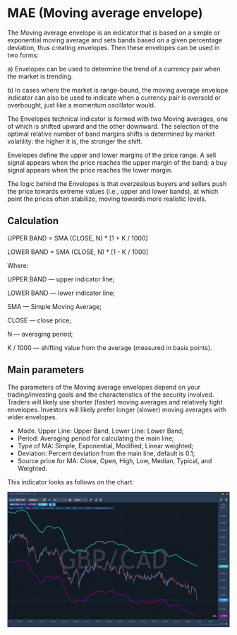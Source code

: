 # MAE \(Moving average envelope\)

The Moving average envelope is an indicator that is based on a simple or exponential moving average and sets bands based on a given percentage deviation, thus creating envelopes. Then these envelopes can be used in two forms:

a\) Envelopes can be used to determine the trend of a currency pair when the market is trending.

b\) In cases where the market is range-bound, the moving average envelope indicator can also be used to indicate when a currency pair is oversold or overbought, just like a momentum oscillator would.

The Envelopes technical indicator is formed with two Moving averages, one of which is shifted upward and the other downward. The selection of the optimal relative number of band margins shifts is determined by market volatility: the higher it is, the stronger the shift.

Envelopes define the upper and lower margins of the price range. A sell signal appears when the price reaches the upper margin of the band; a buy signal appears when the price reaches the lower margin.

The logic behind the Envelopes is that overzealous buyers and sellers push the price towards extreme values \(i.e., upper and lower bands\), at which point the prices often stabilize, moving towards more realistic levels.

## Calculation

UPPER BAND = SMA \(CLOSE, N\) \* \[1 + K / 1000\]

LOWER BAND = SMA \(CLOSE, N\) \* \[1 - K / 1000\]

Where:

UPPER BAND — upper indicator line;

LOWER BAND — lower indicator line;

SMA — Simple Moving Average;

CLOSE — close price;

N — averaging period;

K / 1000 — shifting value from the average \(measured in basis points\).

## Main parameters

The parameters of the Moving average envelopes depend on your trading/investing goals and the characteristics of the security involved. Traders will likely use shorter \(faster\) moving averages and relatively tight envelopes. Investors will likely prefer longer \(slower\) moving averages with wider envelopes.

* Mode. Upper Line: Upper Band, Lower Line: Lower Band;
* Period: Averaging period for calculating the main line;
* Type of MA: Simple, Exponential, Modified, Linear weighted;
* Deviation: Percent deviation from the main line, default is 0.1;
* Source price for MA: Close, Open, High, Low, Median, Typical, and Weighted.

This indicator looks as follows on the chart:

![](../../../.gitbook/assets/mae%20%281%29.jpg)

